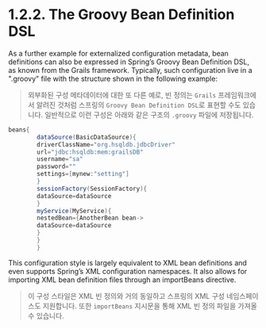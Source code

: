 # 1.2.2. The Groovy Bean Definition DSL

As a further example for externalized configuration metadata, bean definitions can also be expressed in Spring’s Groovy
Bean Definition DSL, as known from the Grails framework. Typically, such configuration live in a ".groovy" file with the
structure shown in the following example:

> 외부화된 구성 메타데이터에 대한 또 다른 예로, 빈 정의는 `Grails` 프레임워크에서 알려진 것처럼 스프링의 `Groovy Bean Definition DSL`로 표현할 수도 있습니다. 일반적으로 이런 구성은
> 아래와 같은 구조의 `.groovy` 파일에 저장됩니다.

```java
beans{
        dataSource(BasicDataSource){
        driverClassName="org.hsqldb.jdbcDriver"
        url="jdbc:hsqldb:mem:grailsDB"
        username="sa"
        password=""
        settings=[mynew:"setting"]
        }
        sessionFactory(SessionFactory){
        dataSource=dataSource
        }
        myService(MyService){
        nestedBean={AnotherBean bean->
        dataSource=dataSource
        }
        }
        }
```

This configuration style is largely equivalent to XML bean definitions and even supports Spring’s XML configuration
namespaces. It also allows for importing XML bean definition files through an importBeans directive.

> 이 구성 스타일은 XML 빈 정의와 거의 동일하고 스프링의 XML 구성 네임스페이스도 지원합니다. 또한 `importBeans` 지시문을 통해 XML 빈 정의 파일을 가져올 수 있습니다.
